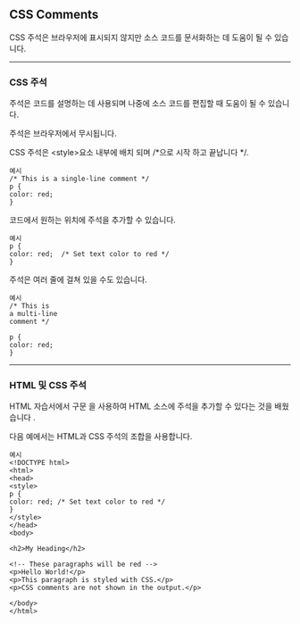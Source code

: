 ## CSS Comments

CSS 주석은 브라우저에 표시되지 않지만 소스 코드를 문서화하는 데 도움이 될 수 있습니다.

***
### CSS 주석
주석은 코드를 설명하는 데 사용되며 나중에 소스 코드를 편집할 때 도움이 될 수 있습니다.

주석은 브라우저에서 무시됩니다.

CSS 주석은 \<style>요소 내부에 배치 되며 /*으로 시작 하고 끝납니다 */.

    예시
    /* This is a single-line comment */
    p {
    color: red;
    }

코드에서 원하는 위치에 주석을 추가할 수 있습니다.

    예시
    p {
    color: red;  /* Set text color to red */
    }

주석은 여러 줄에 걸쳐 있을 수도 있습니다. 

    예시
    /* This is
    a multi-line
    comment */

    p {
    color: red;
    }

***
### HTML 및 CSS 주석
HTML 자습서에서 <!--...-->구문 을 사용하여 HTML 소스에 주석을 추가할 수 있다는 것을 배웠습니다 .

다음 예에서는 HTML과 CSS 주석의 조합을 사용합니다.

    예시
    <!DOCTYPE html>
    <html>
    <head>
    <style>
    p {
    color: red; /* Set text color to red */
    }
    </style>
    </head>
    <body>

    <h2>My Heading</h2>

    <!-- These paragraphs will be red -->
    <p>Hello World!</p>
    <p>This paragraph is styled with CSS.</p>
    <p>CSS comments are not shown in the output.</p>

    </body>
    </html>